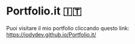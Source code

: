 # Portfolio.it 🇮🇹

Puoi visitare il mio portfolio cliccando questo link: https://jodydev.github.io/Portfolio.it/
